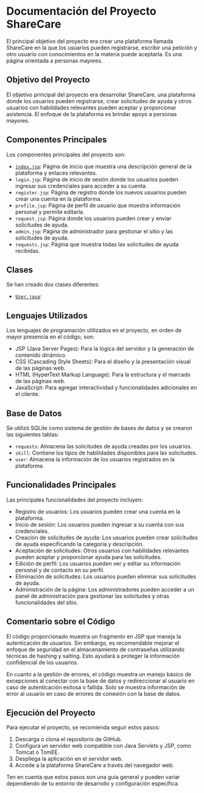 # Documentación del Proyecto ShareCare

El principal objetivo del proyecto era crear una plataforma llamada ShareCare en la que los usuarios pueden registrarse, escribir una petición y otro usuario con conocimientos en la materia puede aceptarla. Es una página orientada a personas mayores.

## Objetivo del Proyecto

El objetivo principal del proyecto era desarrollar ShareCare, una plataforma donde los usuarios pueden registrarse, crear solicitudes de ayuda y otros usuarios con habilidades relevantes pueden aceptar y proporcionar asistencia. El enfoque de la plataforma es brindar apoyo a personas mayores.

## Componentes Principales

Los componentes principales del proyecto son:

- <a href="">`index.jsp`</a>: Página de inicio que muestra una descripción general de la plataforma y enlaces relevantes.
- `login.jsp`: Página de inicio de sesión donde los usuarios pueden ingresar sus credenciales para acceder a su cuenta.
- `register.jsp`: Página de registro donde los nuevos usuarios pueden crear una cuenta en la plataforma.
- `profile.jsp`: Página de perfil de usuario que muestra información personal y permite editarla.
- `request.jsp`: Página donde los usuarios pueden crear y enviar solicitudes de ayuda.
- `admin.jsp`: Página de administrador para gestionar el sitio y las solicitudes de ayuda.
- `requests.jsp`: Página que muestra todas las solicitudes de ayuda recibidas.

## Clases

Se han creado dos clases diferentes:
- <a href="">`User.java`</a>:

## Lenguajes Utilizados

Los lenguajes de programación utilizados en el proyecto, en orden de mayor presencia en el código, son:

- JSP (Java Server Pages): Para la lógica del servidor y la generación de contenido dinámico.
- CSS (Cascading Style Sheets): Para el diseño y la presentación visual de las páginas web.
- HTML (HyperText Markup Language): Para la estructura y el marcado de las páginas web.
- JavaScript: Para agregar interactividad y funcionalidades adicionales en el cliente.

## Base de Datos

Se utilizó SQLite como sistema de gestión de bases de datos y se crearon las siguientes tablas:

- `requests`: Almacena las solicitudes de ayuda creadas por los usuarios.
- `skill`: Contiene los tipos de habilidades disponibles para las solicitudes.
- `user`: Almacena la información de los usuarios registrados en la plataforma.

## Funcionalidades Principales

Las principales funcionalidades del proyecto incluyen:

- Registro de usuarios: Los usuarios pueden crear una cuenta en la plataforma.
- Inicio de sesión: Los usuarios pueden ingresar a su cuenta con sus credenciales.
- Creación de solicitudes de ayuda: Los usuarios pueden crear solicitudes de ayuda especificando la categoría y descripción.
- Aceptación de solicitudes: Otros usuarios con habilidades relevantes pueden aceptar y proporcionar ayuda para las solicitudes.
- Edición de perfil: Los usuarios pueden ver y editar su información personal y de contacto en su perfil.
- Eliminación de solicitudes: Los usuarios pueden eliminar sus solicitudes de ayuda.
- Administración de la página: Los administradores pueden acceder a un panel de administración para gestionar las solicitudes y otras funcionalidades del sitio.

## Comentario sobre el Código

El código proporcionado muestra un fragmento en JSP que maneja la autenticación de usuarios. Sin embargo, es recomendable mejorar el enfoque de seguridad en el almacenamiento de contraseñas utilizando técnicas de hashing y salting. Esto ayudará a proteger la información confidencial de los usuarios.

En cuanto a la gestión de errores, el código muestra un manejo básico de excepciones al conectar con la base de datos y redireccionar al usuario en caso de autenticación exitosa o fallida. Solo se muestra información de error al usuario en caso de errores de conexión con la base de datos.

## Ejecución del Proyecto

Para ejecutar el proyecto, se recomienda seguir estos pasos:

1. Descarga o clona el repositorio de GitHub.
2. Configura un servidor web compatible con Java Servlets y JSP, como Tomcat o TomEE.
3. Despliega la aplicación en el servidor web.
4. Accede a la plataforma ShareCare a través del navegador web.

Ten en cuenta que estos pasos son una guía general y pueden variar dependiendo de tu entorno de desarrollo y configuración específica.
